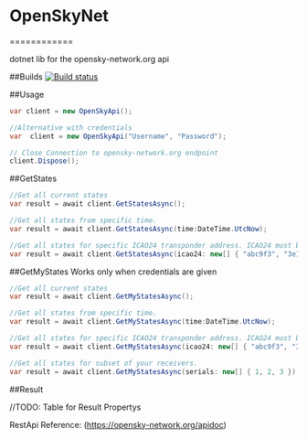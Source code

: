# OpenSkyNet
============

dotnet lib for the opensky-network.org api

##Builds
[![Build status](https://ci.appveyor.com/api/projects/status/gwga69d3bnlmis7k?svg=true)](https://ci.appveyor.com/project/schulz3000/openskynet)

##Usage

```csharp
var client = new OpenSkyApi();

//Alternative with credentials
var  client = new OpenSkyApi("Username", "Password");

// Close Connection to opensky-network.org endpoint
client.Dispose();
```

##GetStates
```csharp
//Get all current states
var result = await client.GetStatesAsync();

//Get all states from specific time.
var result = await client.GetStatesAsync(time:DateTime.UtcNow);

//Get all states for specific ICAO24 transponder address. ICAO24 must be given in hex representation.
var result = await client.GetStatesAsync(icao24: new[] { "abc9f3", "3e1bf9" });
```

##GetMyStates
Works only when credentials are given
```csharp
//Get all current states
var result = await client.GetMyStatesAsync();

//Get all states from specific time.
var result = await client.GetMyStatesAsync(time:DateTime.UtcNow);

//Get all states for specific ICAO24 transponder address. ICAO24 must be given in hex representation.
var result = await client.GetMyStatesAsync(icao24: new[] { "abc9f3", "3e1bf9" });

//Get all states for subset of your receivers.
var result = await client.GetMyStatesAsync(serials: new[] { 1, 2, 3 });
```
##Result

//TODO: Table for Result Propertys


RestApi Reference: (https://opensky-network.org/apidoc)